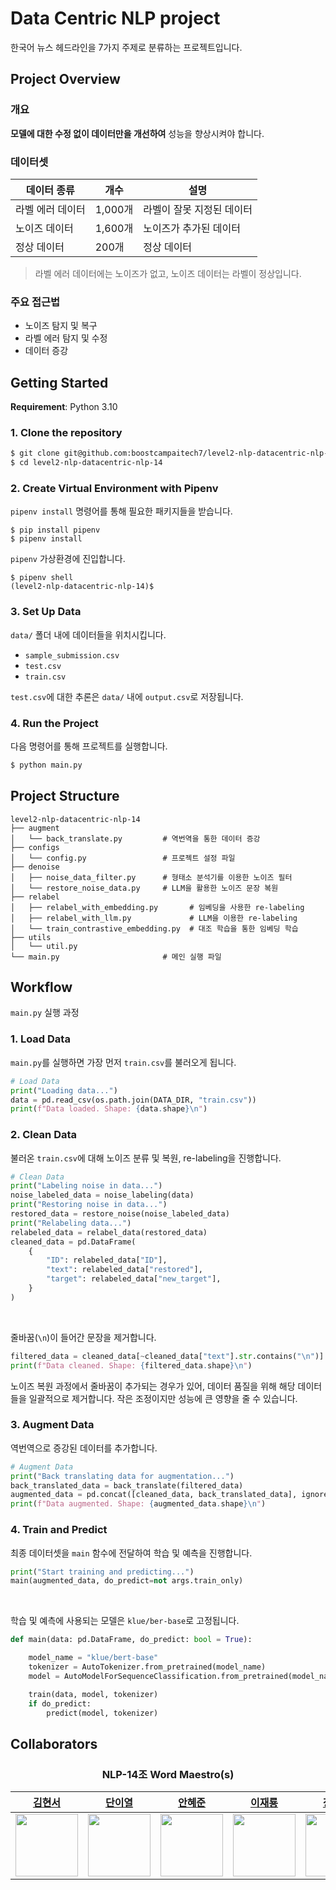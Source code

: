 # Data Centric NLP project
한국어 뉴스 헤드라인을 7가지 주제로 분류하는 프로젝트입니다.
## Project Overview

### 개요
**모델에 대한 수정 없이 데이터만을 개선하여** 성능을 향상시켜야 합니다.

### 데이터셋

| 데이터 종류      | 개수    | 설명                      |
| ---------------- | ------- | ------------------------- |
| 라벨 에러 데이터 | 1,000개 | 라벨이 잘못 지정된 데이터 |
| 노이즈 데이터    | 1,600개 | 노이즈가 추가된 데이터    |
| 정상 데이터      | 200개   | 정상 데이터               |

> 라벨 에러 데이터에는 노이즈가 없고, 노이즈 데이터는 라벨이 정상입니다.

### 주요 접근법

- 노이즈 탐지 및 복구
- 라벨 에러 탐지 및 수정
- 데이터 증강

## Getting Started

**Requirement**: Python 3.10

### 1. Clone the repository

```bash
$ git clone git@github.com:boostcampaitech7/level2-nlp-datacentric-nlp-14.git
$ cd level2-nlp-datacentric-nlp-14
```

### 2. Create Virtual Environment with Pipenv

`pipenv install` 명령어를 통해 필요한 패키지들을 받습니다.

```shell
$ pip install pipenv
$ pipenv install
```

`pipenv` 가상환경에 진입합니다.

```shell
$ pipenv shell
(level2-nlp-datacentric-nlp-14)$
```

### 3. Set Up Data

`data/` 폴더 내에 데이터들을 위치시킵니다.

- `sample_submission.csv`
- `test.csv`
- `train.csv`

`test.csv`에 대한 추론은 `data/` 내에 `output.csv`로 저장됩니다.

### 4. Run the Project

다음 명령어를 통해 프로젝트를 실행합니다.

```bash
$ python main.py
```

## Project Structure

```plaintext
level2-nlp-datacentric-nlp-14
├── augment
│   └── back_translate.py         # 역번역을 통한 데이터 증강
├── configs
│   └── config.py                 # 프로젝트 설정 파일
├── denoise
│   ├── noise_data_filter.py      # 형태소 분석기를 이용한 노이즈 필터
│   └── restore_noise_data.py     # LLM을 활용한 노이즈 문장 복원
├── relabel
│   ├── relabel_with_embedding.py       # 임베딩을 사용한 re-labeling
│   ├── relabel_with_llm.py             # LLM을 이용한 re-labeling
│   └── train_contrastive_embedding.py  # 대조 학습을 통한 임베딩 학습
├── utils
│   └── util.py
└── main.py                       # 메인 실행 파일
```

## Workflow

`main.py` 실행 과정

### 1. Load Data

`main.py`를 실행하면 가장 먼저 `train.csv`를 불러오게 됩니다.

```python
# Load Data
print("Loading data...")
data = pd.read_csv(os.path.join(DATA_DIR, "train.csv"))
print(f"Data loaded. Shape: {data.shape}\n")
```

### 2. Clean Data

불러온 `train.csv`에 대해 노이즈 분류 및 복원, re-labeling을 진행합니다.

```python
# Clean Data
print("Labeling noise in data...")
noise_labeled_data = noise_labeling(data)
print("Restoring noise in data...")
restored_data = restore_noise(noise_labeled_data)
print("Relabeling data...")
relabeled_data = relabel_data(restored_data)
cleaned_data = pd.DataFrame(
    {
        "ID": relabeled_data["ID"],
        "text": relabeled_data["restored"],
        "target": relabeled_data["new_target"],
    }
)
```

<br/>

줄바꿈(`\n`)이 들어간 문장을 제거합니다.

```python
filtered_data = cleaned_data[~cleaned_data["text"].str.contains("\n")]
print(f"Data cleaned. Shape: {filtered_data.shape}\n")
```

노이즈 복원 과정에서 줄바꿈이 추가되는 경우가 있어, 데이터 품질을 위해 해당 데이터들을 일괄적으로 제거합니다. 작은 조정이지만 성능에 큰 영향을 줄 수 있습니다.

### 3. Augment Data

역번역으로 증강된 데이터를 추가합니다.

```python
# Augment Data
print("Back translating data for augmentation...")
back_translated_data = back_translate(filtered_data)
augmented_data = pd.concat([cleaned_data, back_translated_data], ignore_index=True)
print(f"Data augmented. Shape: {augmented_data.shape}\n")
```

### 4. Train and Predict

최종 데이터셋을 `main` 함수에 전달하여 학습 및 예측을 진행합니다.

```python
print("Start training and predicting...")
main(augmented_data, do_predict=not args.train_only)
```

<br/>

학습 및 예측에 사용되는 모델은 `klue/ber-base`로 고정됩니다.

```python
def main(data: pd.DataFrame, do_predict: bool = True):

    model_name = "klue/bert-base"
    tokenizer = AutoTokenizer.from_pretrained(model_name)
    model = AutoModelForSequenceClassification.from_pretrained(model_name, num_labels=7).to(DEVICE)

    train(data, model, tokenizer)
    if do_predict:
        predict(model, tokenizer)
```

## Collaborators

<h3 align="center">NLP-14조 Word Maestro(s)</h3>

<div align="center">

|          [김현서](https://github.com/kimhyeonseo0830)          |          [단이열](https://github.com/eyeol)          |          [안혜준](https://github.com/jagaldol)          |          [이재룡](https://github.com/So1pi)          |          [장요한](https://github.com/DDUKDAE)          |
| :------------------------------------------------------------: | :--------------------------------------------------: | :-----------------------------------------------------: | :--------------------------------------------------: | :----------------------------------------------------: |
| <img src="https://github.com/kimhyeonseo0830.png" width="100"> | <img src="https://github.com/eyeol.png" width="100"> | <img src="https://github.com/jagaldol.png" width="100"> | <img src="https://github.com/So1pi.png" width="100"> | <img src="https://github.com/DDUKDAE.png" width="100"> |

</div>
